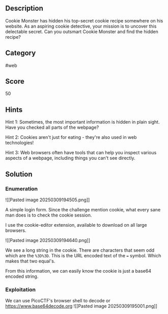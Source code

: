 ## Description
Cookie Monster has hidden his top-secret cookie recipe somewhere on his website. As an aspiring cookie detective, your mission is to uncover this delectable secret. Can you outsmart Cookie Monster and find the hidden recipe?

## Category
#web 

## Score
50

## Hints
Hint 1:
Sometimes, the most important information is hidden in plain sight. Have you checked all parts of the webpage?

Hint 2: Cookies aren't just for eating - they're also used in web technologies!

Hint 3: Web browsers often have tools that can help you inspect various aspects of a webpage, including things you can't see directly.

## Solution
### Enumeration
![[Pasted image 20250309194505.png]]

A simple login form. Since the challenge mention cookie, what every sane man does is to check the cookie session.

I use the cookie-editor extension, available to download on all large browsers.

![[Pasted image 20250309194640.png]]

We see a long string in the cookie. There are characters that seem odd which are the `%3D%3D`. This is the URL encoded text of the `=` symbol. Which makes that two equal's.

From this information, we can easily know the cookie is just a base64 encoded string.

### Exploitation
We can use PicoCTF's browser shell to decode or https://www.base64decode.org
![[Pasted image 20250309195001.png]]

